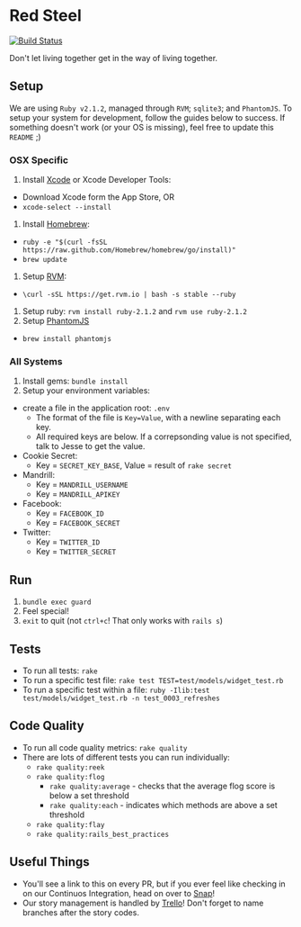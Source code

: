 Red Steel
=========

[![Build Status](https://snap-ci.com/GEhO6qTegOcOh-Zp3mAs-AzUStu7ZcNaAeEyQ8ujNTk/build_image)](https://snap-ci.com/elsom25/redsteel/branch/master)

Don't let living together get in the way of living together.

Setup
-----

We are using `Ruby v2.1.2`, managed through `RVM`; `sqlite3`; and `PhantomJS`. To setup your system for development, follow the guides below to success. If something doesn't work (or your OS is missing), feel free to update this `README` ;)

### OSX Specific

1. Install [Xcode](https://developer.apple.com/xcode/downloads/) or Xcode Developer Tools:
  - Download Xcode form the App Store, OR
  - `xcode-select --install`
1. Install [Homebrew](http://brew.sh/):
  - `ruby -e "$(curl -fsSL https://raw.github.com/Homebrew/homebrew/go/install)"`
  - `brew update`
1. Setup [RVM](http://rvm.io/rvm/install):
  - `\curl -sSL https://get.rvm.io | bash -s stable --ruby`
1. Setup ruby: `rvm install ruby-2.1.2` and `rvm use ruby-2.1.2`
1. Setup [PhantomJS](https://github.com/teampoltergeist/poltergeist)
  - `brew install phantomjs`

### All Systems

1. Install gems: `bundle install`
1. Setup your environment variables:
  - create a file in the application root: `.env`
    - The format of the file is `Key=Value`, with a newline separating each key.
    - All required keys are below. If a correpsonding value is not specified, talk to Jesse to get the value.
  - Cookie Secret:
    - Key = `SECRET_KEY_BASE`, Value = result of `rake secret`
  - Mandrill:
    - Key = `MANDRILL_USERNAME`
    - Key = `MANDRILL_APIKEY`
  - Facebook:
    - Key = `FACEBOOK_ID`
    - Key = `FACEBOOK_SECRET`
  - Twitter:
    - Key = `TWITTER_ID`
    - Key = `TWITTER_SECRET`

Run
---

1. `bundle exec guard`
2. Feel special!
3. `exit` to quit (not `ctrl+c`! That only works with `rails s`)

Tests
-----

* To run all tests: `rake`
* To run a specific test file: `rake test TEST=test/models/widget_test.rb`
* To run a specific test within a file: `ruby -Ilib:test test/models/widget_test.rb -n test_0003_refreshes`

Code Quality
------------

* To run all code quality metrics: `rake quality`
* There are lots of different tests you can run individually:
  * `rake quality:reek`
  * `rake quality:flog`
    * `rake quality:average` - checks that the average flog score is below a set threshold
    * `rake quality:each` - indicates which methods are above a set threshold
  * `rake quality:flay`
  * `rake quality:rails_best_practices`

Useful Things
-------------

* You'll see a link to this on every PR, but if you ever feel like checking in on our Continuos Integration, head on over to [Snap](https://snap-ci.com/elsom25/redsteel/branch/master)!
* Our story management is handled by [Trello](https://trello.com/b/K3CEC8cd/tech-planning)! Don't forget to name branches after the story codes.
